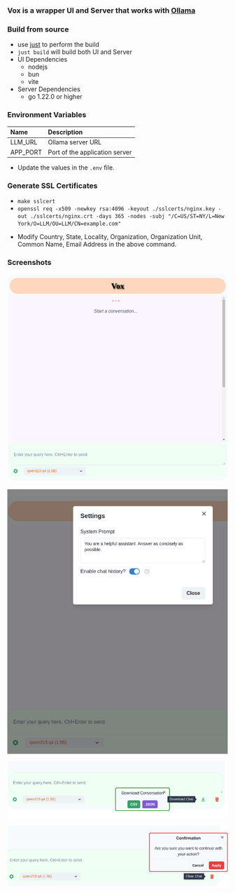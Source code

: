 ### Vox is a wrapper UI and Server that works with [Ollama](https://ollama.com/)

### Build from source

- use [just](https://github.com/casey/just/releases) to perform the build
- `just build` will build both UI and Server
- UI Dependencies
  - nodejs
  - bun
  - vite
- Server Dependencies
  - go 1.22.0 or higher

### Environment Variables

| Name     | Description                    |
| :------- | :----------------------------- |
| LLM_URL  | Ollama server URL              |
| APP_PORT | Port of the application server |

- Update the values in the `.env` file.

### Generate SSL Certificates

- `make sslcert`
- `openssl req -x509 -newkey rsa:4096 -keyout ./sslcerts/nginx.key -out ./sslcerts/nginx.crt -days 365 -nodes -subj "/C=US/ST=NY/L=New York/O=LLM/OU=LLM/CN=example.com"`

* Modify Country, State, Locality, Organization, Organization Unit, Common Name, Email Address in the above command.

### Screenshots

![Chat Screen](screen-captures/chat-screen.png)

![Settings Screen](screen-captures/chat-settings.png)

![Download Screen](screen-captures/chat-download-options.png)

![Delete Confirmation](screen-captures/chat-delete-confirm.png)
